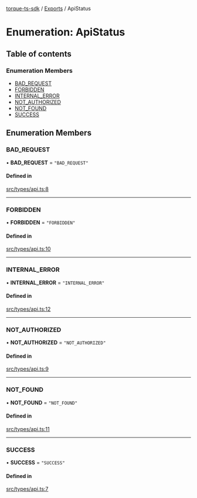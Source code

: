 [torque-ts-sdk](../README.md) / [Exports](../modules.md) / ApiStatus

# Enumeration: ApiStatus

## Table of contents

### Enumeration Members

- [BAD\_REQUEST](ApiStatus.md#bad_request)
- [FORBIDDEN](ApiStatus.md#forbidden)
- [INTERNAL\_ERROR](ApiStatus.md#internal_error)
- [NOT\_AUTHORIZED](ApiStatus.md#not_authorized)
- [NOT\_FOUND](ApiStatus.md#not_found)
- [SUCCESS](ApiStatus.md#success)

## Enumeration Members

### BAD\_REQUEST

• **BAD\_REQUEST** = ``"BAD_REQUEST"``

#### Defined in

[src/types/api.ts:8](https://github.com/torque-labs/torque-ts-sdk/blob/f017e3d354c17063da4ba8e079313e0799f76ecf/src/types/api.ts#L8)

___

### FORBIDDEN

• **FORBIDDEN** = ``"FORBIDDEN"``

#### Defined in

[src/types/api.ts:10](https://github.com/torque-labs/torque-ts-sdk/blob/f017e3d354c17063da4ba8e079313e0799f76ecf/src/types/api.ts#L10)

___

### INTERNAL\_ERROR

• **INTERNAL\_ERROR** = ``"INTERNAL_ERROR"``

#### Defined in

[src/types/api.ts:12](https://github.com/torque-labs/torque-ts-sdk/blob/f017e3d354c17063da4ba8e079313e0799f76ecf/src/types/api.ts#L12)

___

### NOT\_AUTHORIZED

• **NOT\_AUTHORIZED** = ``"NOT_AUTHORIZED"``

#### Defined in

[src/types/api.ts:9](https://github.com/torque-labs/torque-ts-sdk/blob/f017e3d354c17063da4ba8e079313e0799f76ecf/src/types/api.ts#L9)

___

### NOT\_FOUND

• **NOT\_FOUND** = ``"NOT_FOUND"``

#### Defined in

[src/types/api.ts:11](https://github.com/torque-labs/torque-ts-sdk/blob/f017e3d354c17063da4ba8e079313e0799f76ecf/src/types/api.ts#L11)

___

### SUCCESS

• **SUCCESS** = ``"SUCCESS"``

#### Defined in

[src/types/api.ts:7](https://github.com/torque-labs/torque-ts-sdk/blob/f017e3d354c17063da4ba8e079313e0799f76ecf/src/types/api.ts#L7)
